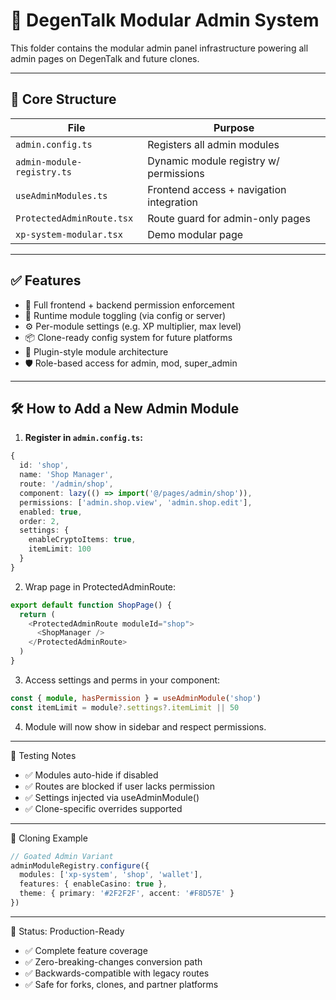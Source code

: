 # 🧠 DegenTalk Modular Admin System

This folder contains the modular admin panel infrastructure powering all admin pages on DegenTalk and future clones.

---

## 🔧 Core Structure

| File                                      | Purpose                                  |
|-------------------------------------------|------------------------------------------|
| `admin.config.ts`                         | Registers all admin modules              |
| `admin-module-registry.ts`                | Dynamic module registry w/ permissions   |
| `useAdminModules.ts`                      | Frontend access + navigation integration |
| `ProtectedAdminRoute.tsx`                 | Route guard for admin-only pages         |
| `xp-system-modular.tsx`                   | Demo modular page                        |

---

## ✅ Features

- 🔐 Full frontend + backend permission enforcement
- 🔄 Runtime module toggling (via config or server)
- ⚙️ Per-module settings (e.g. XP multiplier, max level)
- 📦 Clone-ready config system for future platforms
- 🧩 Plugin-style module architecture
- 🛡 Role-based access for admin, mod, super_admin

---

## 🛠 How to Add a New Admin Module

1. **Register in `admin.config.ts`:**
```ts
{
  id: 'shop',
  name: 'Shop Manager',
  route: '/admin/shop',
  component: lazy(() => import('@/pages/admin/shop')),
  permissions: ['admin.shop.view', 'admin.shop.edit'],
  enabled: true,
  order: 2,
  settings: {
    enableCryptoItems: true,
    itemLimit: 100
  }
}
```

2. Wrap page in ProtectedAdminRoute:
```ts
export default function ShopPage() {
  return (
    <ProtectedAdminRoute moduleId="shop">
      <ShopManager />
    </ProtectedAdminRoute>
  )
}
```

3. Access settings and perms in your component:
```ts
const { module, hasPermission } = useAdminModule('shop')
const itemLimit = module?.settings?.itemLimit || 50
```

4. Module will now show in sidebar and respect permissions.

---

🧪 Testing Notes
- ✅ Modules auto-hide if disabled
- ✅ Routes are blocked if user lacks permission
- ✅ Settings injected via useAdminModule()
- ✅ Clone-specific overrides supported

---

🔁 Cloning Example
```ts
// Goated Admin Variant
adminModuleRegistry.configure({
  modules: ['xp-system', 'shop', 'wallet'],
  features: { enableCasino: true },
  theme: { primary: '#2F2F2F', accent: '#F8D57E' }
})
```

---

🚀 Status: Production-Ready
- ✅ Complete feature coverage
- ✅ Zero-breaking-changes conversion path
- ✅ Backwards-compatible with legacy routes
- ✅ Safe for forks, clones, and partner platforms 